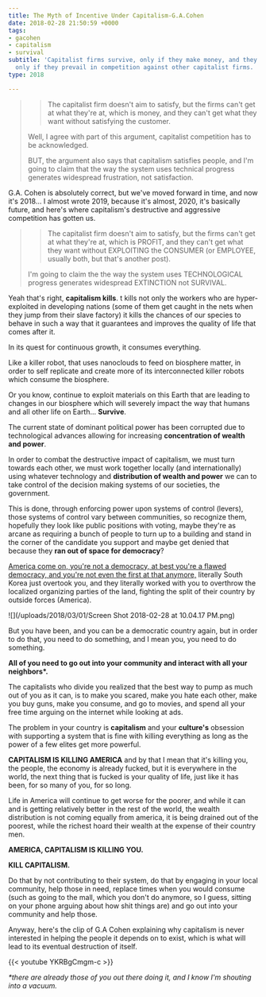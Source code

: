 ```yaml
---
title: The Myth of Incentive Under Capitalism-G.A.Cohen
date: 2018-02-28 21:50:59 +0000
tags:
- gacohen
- capitalism
- survival
subtitle: 'Capitalist firms survive, only if they make money, and they make money
  only if they prevail in competition against other capitalist firms. '
type: 2018

---
```

> > The capitalist firm doesn't aim to satisfy, but the firms can't get at what they're at, which is money, and they can't get what they want without satisfying the customer.
>
> Well, I agree with part of this argument, capitalist competition has to be acknowledged.
>
> BUT, the argument also says that capitalism satisfies people, and I'm going to claim that the way the system uses technical progress generates widespread frustration, not satisfaction.

G.A. Cohen is absolutely correct, but we've moved forward in time, and now it's 2018... I almost wrote 2019, because it's almost, 2020, it's basically future, and here's where capitalism's destructive and aggressive competition has gotten us.

> > The capitalist firm doesn't aim to satisfy, but the firms can't get at what they're at, which is PROFIT, and they can't get what they want without EXPLOITING the CONSUMER (or EMPLOYEE, usually both, but that's another post).
>
> I'm going to claim the the way the system uses TECHNOLOGICAL progress generates widespread EXTINCTION not SURVIVAL.

Yeah that's right, **capitalism kills**. t kills not only the workers who are hyper-exploited in developing nations (some of them get caught in the nets when they jump from their slave factory) it kills the chances of our species to behave in such a way that it guarantees and improves the quality of life that comes after it.

In its quest for continuous growth, it consumes everything.

Like a killer robot, that uses nanoclouds to feed on biosphere matter, in order to self replicate and create more of its interconnected killer robots which consume the biosphere.

Or you know, continue to exploit materials on this Earth that are leading to changes in our biosphere which will severely impact the way that humans and all other life on Earth... **Survive**.

The current state of dominant political power has been corrupted due to technological advances allowing for increasing **concentration of wealth and power**.

In order to combat the destructive impact of capitalism, we must turn towards each other, we must work together locally (and internationally) using whatever technology and **distribution of wealth and power** we can to take control of the decision making systems of our societies, the government.

This is done, through enforcing power upon systems of control (levers), those systems of control vary between communities, so recognize them, hopefully they look like public positions with voting, maybe they're as arcane as requiring a bunch of people to turn up to a building and stand in the corner of the candidate you support and maybe get denied that because they **ran out of space for democracy**?

[America come on, you're not a democracy, at best you're a flawed democracy, and you're not even the first at that anymore,](https://en.wikipedia.org/wiki/Democracy_Index#Democracy_Index_by_country_(2017) "America is a Flawed Democracy") literally South Korea just overtook you, and they literally worked with you to overthrow the localized organizing parties of the land, fighting the split of their country by outside forces (America).

![](/uploads/2018/03/01/Screen Shot 2018-02-28 at 10.04.17 PM.png)

But you have been, and you can be a democratic country again, but in order to do that, you need to do something, and I mean you, you need to do something.

**All of you need to go out into your community and interact with all your neighbors\*.**

The capitalists who divide you realized that the best way to pump as much out of you as it can, is to make you scared, make you hate each other, make you buy guns, make you consume, and go to movies, and spend all your free time arguing on the internet while looking at ads.

The problem in your country is **capitalism** and your **culture's** obsession with supporting a system that is fine with killing everything as long as the power of a few elites get more powerful. 

**CAPITALISM IS KILLING AMERICA** and by that I mean that it's killing you, the people, the economy is already fucked, but it is everywhere in the world, the next thing that is fucked is your quality of life, just like it has been, for so many of you, for so long.

Life in America will continue to get worse for the poorer, and while it can and is getting relatively better in the rest of the world, the wealth distribution is not coming equally from america, it is being drained out of the poorest, while the richest hoard their wealth at the expense of their country men.

**AMERICA, CAPITALISM IS KILLING YOU.**

**KILL CAPITALISM.**

Do that by not contributing to their system, do that by engaging in your local community, help those in need, replace times when you would consume (such as going to the mall, which you don't do anymore, so I guess, sitting on your phone arguing about how shit things are) and go out into your community and help those.

Anyway, here's the clip of G.A Cohen explaining why capitalism is never interested in helping the people it depends on to exist, which is what will lead to its eventual destruction of itself.

{{< youtube YKRBgCmgm-c >}}

_\*there are already those of you out there doing it, and I know I'm shouting into a vacuum._